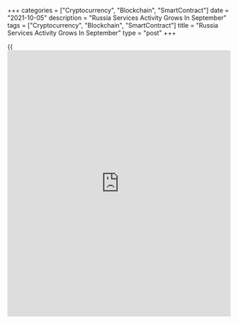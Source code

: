 +++
categories = ["Cryptocurrency", "Blockchain", "SmartContract"]
date = "2021-10-05"
description = "Russia Services Activity Grows In September"
tags = ["Cryptocurrency", "Blockchain", "SmartContract"]
title = "Russia Services Activity Grows In September"
type = "post"
+++

{{<iframe id="large-banner" src="https://www.bounty.group/#slide=27.0" width="100%" height="600" scrolling="no" style="border: 0px solid rgb(216, 221, 230); border-radius: 3px;">}}

Russia's service sector expanded in September, after shrinking in the
previous month, data from IHS Markit showed on Tuesday.

The services Purchasing Managers' Index rose to 50.5 in September from
49.3 in August. Any reading above 50 indicates expansion in the sector.

Output and new [business][1] increased in September. Total sales rose
and new export orders declined.

Input cost increased and the pace of inflation rose to the highest in
four months. Selling prices accelerated in September.

Business confidence improved in September, with the degree of confidence
for the next 12 months being the strongest since May 2019.

Employment increased in September and the rate of backlogs of work eased
to the weakest since April.

The composite output index rose to 50.5 in September from 48.2 in
August.

"We currently expect GDP to rise 4.3 percent on the year in 2021," Sian
Jones, senior economist at IHS Markit, said.

For comments and feedback [contact](https://www.playgroundfx.com/contact/): editorial@rtt[news](https://www.letsplayfx.com/blog/forex-news-website/).com

[Economic News][2]

 **What parts of the world are seeing the best (and worst) economic
performances lately? Click[here][3] to check out our [Econ Scorecard][3]
and find out! See up-to-the-moment [ranking](https://www.playgroundfx.com/blog/crypto-exchange-ranking/)s for the best and worst
performers in [GDP][4], [unemployment rate][5], [inflation][6] and much
more.**

   1. www.rtt[news](https://www.letsplayfx.com/blog/forex-news-website/).com/Content/Business.aspx
   2. www.rtt[news](https://www.letsplayfx.com/blog/forex-news-website/).com/Content/EconomicNews.aspx
   3. www.rtt[news](https://www.letsplayfx.com/blog/forex-news-website/).com/economic-scorecard/world-rank/PPI/highest-performance.aspx
   4. www.rtt[news](https://www.letsplayfx.com/blog/forex-news-website/).com/economic-scorecard/world-rank/GDP/highest-performance.aspx
   5. www.rtt[news](https://www.letsplayfx.com/blog/forex-news-website/).com/economic-scorecard/world-rank/unemployment-rate/lowest-performance.aspx
   6. www.rtt[news](https://www.letsplayfx.com/blog/forex-news-website/).com/economic-scorecard/world-rank/CPI/highest-performance.aspx